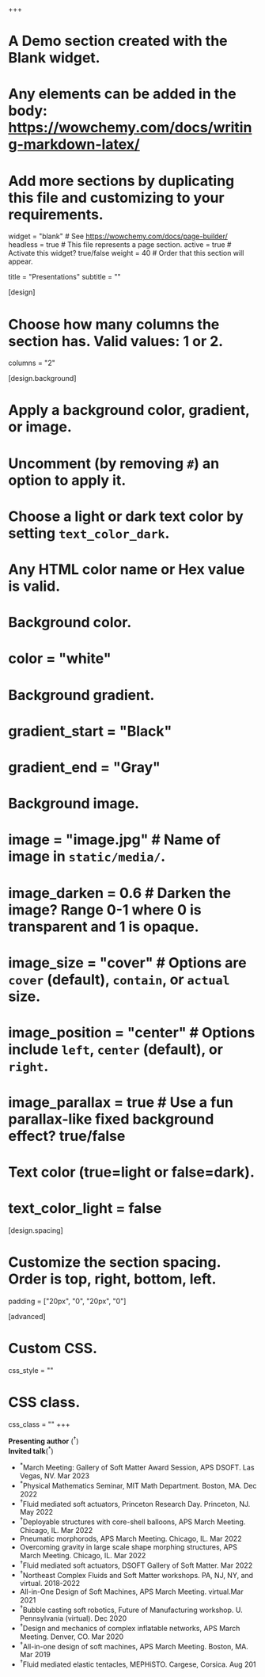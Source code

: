 +++
# A Demo section created with the Blank widget.
# Any elements can be added in the body: https://wowchemy.com/docs/writing-markdown-latex/
# Add more sections by duplicating this file and customizing to your requirements.

widget = "blank"  # See https://wowchemy.com/docs/page-builder/
headless = true  # This file represents a page section.
active = true  # Activate this widget? true/false
weight = 40  # Order that this section will appear.

title = "Presentations"
subtitle = ""

[design]
  # Choose how many columns the section has. Valid values: 1 or 2.
  columns = "2"

[design.background]
  # Apply a background color, gradient, or image.
  #   Uncomment (by removing `#`) an option to apply it.
  #   Choose a light or dark text color by setting `text_color_dark`.
  #   Any HTML color name or Hex value is valid.

  # Background color.
  # color = "white"
  
  # Background gradient.
  # gradient_start = "Black"
  # gradient_end = "Gray"
  
  # Background image.
  # image = "image.jpg"  # Name of image in `static/media/`.
  # image_darken = 0.6  # Darken the image? Range 0-1 where 0 is transparent and 1 is opaque.
  # image_size = "cover"  #  Options are `cover` (default), `contain`, or `actual` size.
  # image_position = "center"  # Options include `left`, `center` (default), or `right`.
  # image_parallax = true  # Use a fun parallax-like fixed background effect? true/false
  
  # Text color (true=light or false=dark).
  # text_color_light = false

[design.spacing]
  # Customize the section spacing. Order is top, right, bottom, left.
  padding = ["20px", "0", "20px", "0"]

[advanced]
 # Custom CSS. 
 css_style = ""
 
 # CSS class.
 css_class = ""
+++

**Presenting author** (<sup>&dagger;</sup>)  
**Invited talk**(<sup>&ast;</sup>)


- <sup>&ast;</sup>March Meeting: Gallery of Soft Matter Award Session, APS DSOFT. Las Vegas, NV. Mar 2023
- <sup>&ast;</sup>Physical Mathematics Seminar, MIT Math Department. Boston, MA. Dec 2022
- <sup>&dagger;</sup>Fluid mediated soft actuators, Princeton Research Day. Princeton, NJ. May 2022
- <sup>&dagger;</sup>Deployable structures with core-shell balloons, APS March Meeting. Chicago, IL. Mar 2022
- Pneumatic morphorods, APS March Meeting. Chicago, IL. Mar 2022
- Overcoming gravity in large scale shape morphing structures, APS March Meeting. Chicago, IL. Mar 2022
- <sup>&dagger;</sup>Fluid mediated soft actuators, DSOFT Gallery of Soft Matter. Mar 2022
- <sup>&dagger;</sup>Northeast Complex Fluids and Soft Matter workshops. PA, NJ, NY, and virtual. 2018-2022 
- All-in-One Design of Soft Machines, APS March Meeting. virtual.Mar 2021
- <sup>&dagger;</sup>Bubble casting soft robotics, Future of Manufacturing workshop. U. Pennsylvania (virtual). Dec 2020
- <sup>&dagger;</sup>Design and mechanics of complex inflatable networks, APS March Meeting. Denver, CO. Mar 2020
- <sup>&dagger;</sup>All-in-one design of soft machines, APS March Meeting. Boston, MA. Mar 2019
- <sup>&dagger;</sup>Fluid mediated elastic tentacles, MEPHiSTO. Cargese, Corsica. Aug 201
